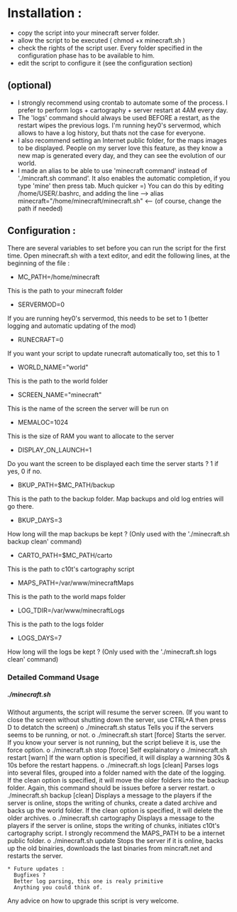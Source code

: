 Installation :
==============
- copy the script into your minecraft server folder.
- allow the script to be executed ( chmod +x minecraft.sh )
- check the rights of the script user. Every folder specified in the 
configuration phase has to be available to him.
- edit the script to configure it (see the configuration section)

(optional)
---------
- I strongly recommend using crontab to automate some of the process. I 
prefer to perform logs + cartography + server restart at 4AM 
every day. 
- The 'logs' command should always be used BEFORE a restart, as 
the restart wipes the previous logs. I'm running hey0's servermod, which 
allows to have a log history, but thats not the case for everyone.
- I also recommend setting an Internet public folder, for the maps 
images to be displayed. People on my server love this feature, as they 
know a new map is generated every day, and they can see the evolution of 
our world.
- I made an alias to be able to use 'minecraft command' instead of './mincraft.sh command'. It also enables the automatic completion, if 
you type 'mine' then press tab. Much quicker =) You can do this by 
editing /home/USER/.bashrc, and adding the line --> alias 
minecraft="/home/minecraft/minecraft.sh" <-- (of course, change the path 
if needed)


Configuration :
---------------

There are several variables to set before you can run the script for the first time.
Open minecraft.sh with a text editor, and edit the following lines, at the beginning of the file :

* MC_PATH=/home/minecraft

This is the path to your minecraft folder

* SERVERMOD=0

If you are running hey0's servermod, this needs to be set to 1 (better logging and automatic updating of the mod)

* RUNECRAFT=0

If you want your script to update runecraft automatically too, set this to 1

* WORLD_NAME="world"

This is the path to the world folder

* SCREEN_NAME="minecraft"

This is the name of the screen the server will be run on

* MEMALOC=1024

This is the size of RAM you want to allocate to the server

* DISPLAY_ON_LAUNCH=1

Do you want the screen to be displayed each time the server starts ? 1 if yes, 0 if no.

* BKUP_PATH=$MC_PATH/backup

This is the path to the backup folder. Map backups and old log entries will go there.

* BKUP_DAYS=3

How long will the map backups be kept ? (Only used with the './minecraft.sh backup clean' command)

* CARTO_PATH=$MC_PATH/carto

This is the path to c10t's cartography script

* MAPS_PATH=/var/www/minecraftMaps

This is the path to the world maps folder

* LOG_TDIR=/var/www/minecraftLogs

This is the path to the logs folder

* LOGS_DAYS=7

How long will the logs be kept ? (Only used with the './minecraft.sh logs clean' command)

### Detailed Command Usage

##### ./minecraft.sh
Without arguments, the script will resume the server screen. 
(If you want to close the screen without shutting down the server, use 
CTRL+A then press D to detatch the screen)
o ./minecraft.sh status
            Tells you if the servers seems to be running, or not.
o ./minecraft.sh start [force]
            Starts the server. If you know your server is not running, 
but the script believe it is, use the force option.
o ./minecraft.sh stop [force]
            Self explainatory
o ./minecraft.sh restart [warn]
            If the warn option is specified, it will display a warnning 
30s & 10s before the restart happens.
o ./minecraft.sh logs [clean]
            Parses logs into several files, grouped into a folder named 
with the date of the logging.
            If the clean option is specified, it will move the older 
folders into the backup folder.
            Again, this command should be issues before a server 
restart.
o ./minecraft.sh backup [clean]
            Displays a message to the players if the server is online, 
stops the writing of chunks, create a dated archive and backs up the 
world folder.
            If the clean option is specified, it will delete the older 
archives.
o ./minecraft.sh cartography
            Displays a message to the players if the server is online, 
stops the writing of chunks, initiates c10t's cartography script.
            I strongly recommend the MAPS_PATH to be a internet public 
folder.
o ./minecraft.sh update
            Stops the server if it is online, backs up the old 
binairies, downloads the last binaries from mincraft.net and restarts 
the server.


    * Future updates :
      Bugfixes ?
      Better log parsing, this one is realy primitive
      Anything you could think of.


Any advice on how to upgrade this script is very welcome.

